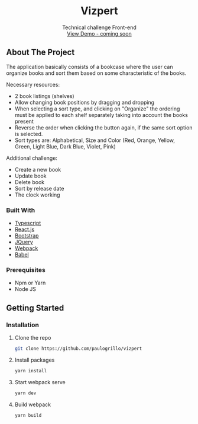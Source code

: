 <div align="center">
   <h1>Vizpert</h1>
    
  <p align="center">
    Technical challenge Front-end
    <br />
    <a href="#">View Demo - coming soon</a>
  </p>
</div>

<!-- ABOUT THE PROJECT -->
## About The Project
The application basically consists of a bookcase where the user can organize books and sort them based on some characteristic of the books.

Necessary resources:
* 2 book listings (shelves)
* Allow changing book positions by dragging and dropping
* When selecting a sort type, and clicking on "Organize" the ordering must be applied to each shelf separately taking into account the books present
* Reverse the order when clicking the button again, if the same sort option is selected.
* Sort types are: Alphabetical, Size and Color (Red, Orange, Yellow, Green, Light Blue, Dark Blue, Violet, Pink)

Additional challenge:
* Create a new book
* Update book
* Delete book
* Sort by release date
* The clock working
### Built With

* [Typescript](typescriptlang.org)
* [React.js](https://reactjs.org/)
* [Bootstrap](https://getbootstrap.com)
* [JQuery](https://jquery.com)
* [Webpack](https://webpack.js.org/)
* [Babel](https://babeljs.io/)

### Prerequisites
* Npm or Yarn
* Node JS
<!-- GETTING STARTED -->
## Getting Started
### Installation

1. Clone the repo
   ```sh
   git clone https://github.com/paulogrillo/vizpert
   ```
2. Install packages
   ```sh
   yarn install
   ```
3. Start webpack serve
   ```js
   yarn dev
   ```
4. Build webpack
   ```js
   yarn build
   ```